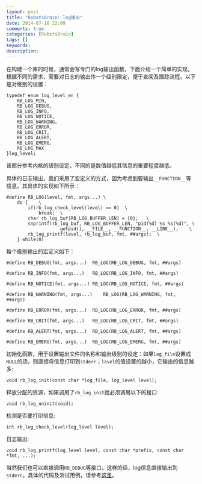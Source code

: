 ```yaml
---
layout: post
title: "RobotsBrain: log输出"
date: 2014-07-10 22:09
comments: true
categories: [RobotsBrain]
tags: []
keywords: 
description: 
---
```

在构建一个库的时候，通常会写专门的log输出函数，下面介绍一个简单的实现。根据不同的需求，需要对日志的输出作一个级别限定，便于查阅及跟踪流程。以下是对级别的设置：
```
typedef enum log_level_en {
	RB_LOG_MIN,
	RB_LOG_DEBUG,
	RB_LOG_INFO,
	RB_LOG_NOTICE,
	RB_LOG_WARNING,
	RB_LOG_ERROR,
	RB_LOG_CRIT,
	RB_LOG_ALERT,
	RB_LOG_EMERG,
	RB_LOG_MAX
}log_level;
```

该部分参考内核的级别设定，不同的是数值越低其信息的重要程度越低。

具体的日志输出，我们采用了宏定义的方式，因为考虑到要输出`__FUNCTION__`等信息，其具体的实现如下所示：
```
#define RB_LOG(level, fmt, args...)	\
	do {	\
		if(rb_log_check_level(level) == 0)	\
			break;	\
		char rb_log_buf[RB_LOG_BUFFER_LEN] = {0};	\
		snprintf(rb_log_buf, RB_LOG_BUFFER_LEN, "pid(%d) %s %s(%d)", \
					getpid(), __FILE__, __FUNCTION__, __LINE__);	\
		rb_log_printf(level, rb_log_buf, fmt, ##args);	\
	} while(0)
```

每个级别输出的宏定义如下：
```
#define RB_DEBUG(fmt, args...)	RB_LOG(RB_LOG_DEBUG, fmt, ##args)

#define RB_INFO(fmt, args...)	RB_LOG(RB_LOG_INFO, fmt, ##args)

#define RB_NOTICE(fmt, args...)	RB_LOG(RB_LOG_NOTICE, fmt, ##args)
	
#define RB_WARNING(fmt, args...)	RB_LOG(RB_LOG_WARNING, fmt, ##args)

#define RB_ERROR(fmt, args...)	RB_LOG(RB_LOG_ERROR, fmt, ##args)

#define RB_CRIT(fmt, args...)	RB_LOG(RB_LOG_CRIT, fmt, ##args)

#define RB_ALERT(fmt, args...)	RB_LOG(RB_LOG_ALERT, fmt, ##args)

#define RB_EMERG(fmt, args...)	RB_LOG(RB_LOG_EMERG, fmt, ##args)
```

<!--more-->
初始化函数，用于设置输出文件的名称和输出级别的设定：如果`log_file`设置成`NULL`的话，则直接将信息打印到`stderr`；`level`的值设置的越小，它输出的信息越多:
```
void rb_log_init(const char *log_file, log_level level);
```

释放分配的资源，如果调用了`rb_log_init`就必须调用以下的接口:
```
void rb_log_uninit(void);
```

检测是否要打印信息:
```
int rb_log_check_level(log_level level);
```

日志输出:
```
void rb_log_printf(log_level level, const char *prefix, const char *fmt, ...);
```

当然我们也可以直接调用`RB_DEBUG`等接口，这样的话，log信息直接输出到`stderr`。具体的代码及测试用例，请参考[这里](https://github.com/RobotsBrain/robrain/tree/master/src)。
